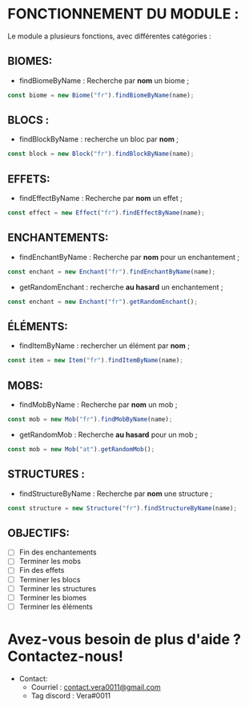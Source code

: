 # **FONCTIONNEMENT DU MODULE :**
Le module a plusieurs fonctions, avec différentes catégories :

## __**BIOMES**:__
- findBiomeByName : Recherche par **nom** un biome ;
```js
const biome = new Biome("fr").findBiomeByName(name);
```

## __**BLOCS :**__
- findBlockByName : recherche un bloc par **nom** ;
```js
const block = new Block("fr").findBlockByName(name);
```

## __**EFFETS:**__
- findEffectByName : Recherche par **nom** un effet ;
```js
const effect = new Effect("fr").findEffectByName(name);
```

## __**ENCHANTEMENTS:**__
- findEnchantByName : Recherche par **nom** pour un enchantement ;
```js
const enchant = new Enchant("fr").findEnchantByName(name);
```
- getRandomEnchant : recherche **au hasard** un enchantement ;
```js
const enchant = new Enchant("fr").getRandomEnchant();
```

## __**ÉLÉMENTS:**__
- findItemByName : rechercher un élément par **nom** ;
```js
const item = new Item("fr").findItemByName(name);
```

## __**MOBS:**__
- findMobByName : Recherche par **nom** un mob ;
```js
const mob = new Mob("fr").findMobByName(name);
```
- getRandomMob : Recherche **au hasard** pour un mob ;
```js
const mob = new Mob("at").getRandomMob();
```

## __**STRUCTURES :**__
- findStructureByName : Recherche par **nom** une structure ;
```js
const structure = new Structure("fr").findStructureByName(name);
```

## **OBJECTIFS:**
- [ ] Fin des enchantements
- [ ] Terminer les mobs
- [ ] Fin des effets
- [ ] Terminer les blocs
- [ ] Terminer les structures
- [ ] Terminer les biomes
- [ ] Terminer les éléments

# Avez-vous besoin de plus d'aide ? Contactez-nous!
- Contact:
  - Courriel : contact.vera0011@gmail.com
  - Tag discord : Vera#0011